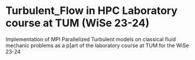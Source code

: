 # Turbulent_Flow in HPC Laboratory course at TUM (WiSe 23-24)
Implementation of MPI Parallelized Turbulent models on classical fluid mechanic problems as a p[art of the laboratory course at TUM for the WiSe 23-24
